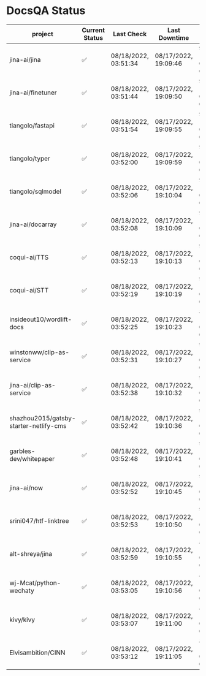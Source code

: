 # DocsQA Status

|               project                |Current Status|     Last Check     |   Last Downtime    |             % Uptime              |
|--------------------------------------|--------------|--------------------|--------------------|-----------------------------------|
|jina-ai/jina                          |✅            |08/18/2022, 03:51:34|08/17/2022, 19:09:46|95.233 (since 08/15/2022, 07:09:42)|
|jina-ai/finetuner                     |✅            |08/18/2022, 03:51:44|08/17/2022, 19:09:50|95.236 (since 08/15/2022, 07:09:42)|
|tiangolo/fastapi                      |✅            |08/18/2022, 03:51:54|08/17/2022, 19:09:55|95.246 (since 08/15/2022, 07:09:42)|
|tiangolo/typer                        |✅            |08/18/2022, 03:52:00|08/17/2022, 19:09:59|95.248 (since 08/15/2022, 07:09:42)|
|tiangolo/sqlmodel                     |✅            |08/18/2022, 03:52:06|08/17/2022, 19:10:04|95.250 (since 08/15/2022, 07:09:42)|
|jina-ai/docarray                      |✅            |08/18/2022, 03:52:08|08/17/2022, 19:10:09|95.247 (since 08/15/2022, 07:09:42)|
|coqui-ai/TTS                          |✅            |08/18/2022, 03:52:13|08/17/2022, 19:10:13|95.247 (since 08/15/2022, 07:09:42)|
|coqui-ai/STT                          |✅            |08/18/2022, 03:52:19|08/17/2022, 19:10:19|95.249 (since 08/15/2022, 07:09:42)|
|insideout10/wordlift-docs             |✅            |08/18/2022, 03:52:25|08/17/2022, 19:10:23|86.694 (since 08/15/2022, 07:09:42)|
|winstonww/clip-as-service             |✅            |08/18/2022, 03:52:31|08/17/2022, 19:10:27|95.253 (since 08/15/2022, 07:09:42)|
|jina-ai/clip-as-service               |✅            |08/18/2022, 03:52:38|08/17/2022, 19:10:32|95.257 (since 08/15/2022, 07:09:42)|
|shazhou2015/gatsby-starter-netlify-cms|✅            |08/18/2022, 03:52:42|08/17/2022, 19:10:36|95.257 (since 08/15/2022, 07:09:42)|
|garbles-dev/whitepaper                |✅            |08/18/2022, 03:52:48|08/17/2022, 19:10:41|95.259 (since 08/15/2022, 07:09:42)|
|jina-ai/now                           |✅            |08/18/2022, 03:52:52|08/17/2022, 19:10:45|95.259 (since 08/15/2022, 07:09:42)|
|srini047/htf-linktree                 |✅            |08/18/2022, 03:52:53|08/17/2022, 19:10:50|95.255 (since 08/15/2022, 07:09:42)|
|alt-shreya/jina                       |✅            |08/18/2022, 03:52:59|08/17/2022, 19:10:55|88.952 (since 08/15/2022, 07:09:42)|
|wj-Mcat/python-wechaty                |✅            |08/18/2022, 03:53:05|08/17/2022, 19:10:56|88.963 (since 08/15/2022, 07:09:42)|
|kivy/kivy                             |✅            |08/18/2022, 03:53:07|08/17/2022, 19:11:00|88.955 (since 08/15/2022, 07:09:42)|
|Elvisambition/CINN                    |✅            |08/18/2022, 03:53:12|08/17/2022, 19:11:05|88.959 (since 08/15/2022, 07:09:42)|

